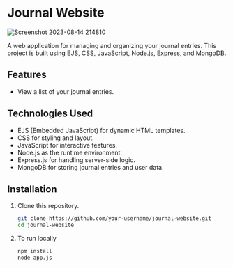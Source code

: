 # Journal Website
![Screenshot 2023-08-14 214810](https://github.com/ashish082003/Blog-website-MongoDB/assets/114795586/05a3aab8-f7cf-4e3a-9c52-0c41fe37fac5)



A web application for managing and organizing your journal entries. This project is built using EJS, CSS, JavaScript, Node.js, Express, and MongoDB.

## Features

- View a list of your journal entries.

## Technologies Used

- EJS (Embedded JavaScript) for dynamic HTML templates.
- CSS for styling and layout.
- JavaScript for interactive features.
- Node.js as the runtime environment.
- Express.js for handling server-side logic.
- MongoDB for storing journal entries and user data.

## Installation

1. Clone this repository.
   ```bash
   git clone https://github.com/your-username/journal-website.git
   cd journal-website
2. To run locally
   ```bash
   npm install
   node app.js
   
 
